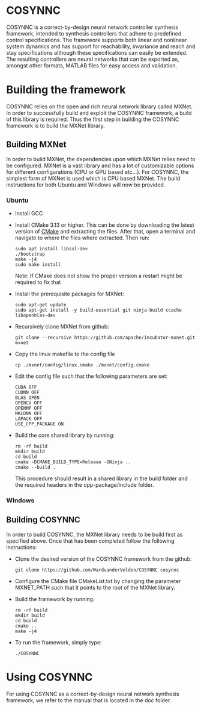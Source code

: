 # COSYNNC
COSYNNC is a correct-by-design neural network controller synthesis framework, intended to synthesis controllers that adhere to predefined control specifications. The framework supports both linear and nonlinear system dynamics and has support for reachability, invariance and reach and stay specifications although these specifications can easily be extended. The resulting controllers are neural networks that can be exported as, amongst other formats, MATLAB files for easy access and validation.

<h1> Building the framework </h1>
COSYNNC relies on the open and rich neural network library called MXNet. In order to successfully build and exploit the COSYNNC framework, a build of this library is required. Thus the first step in building the COSYNNC framework is to build the MXNet library.

<h2> Building MXNet </h2>
In order to build MXNet, the dependencies upon which MXNet relies need to be configured. MXNet is a vast library and has a lot of customizable options for different configurations (CPU or GPU based etc...). For COSYNNC, the simplest form of MXNet is used which is CPU based MXNet. The build instructions for both Ubuntu and Windows will now be provided.

<h3>Ubuntu</h3>

* Install GCC

* Install CMake 3.13 or higher. This can be done by downloading the latest version of [CMake](https://cmake.org) and extracting the files. After that, open a terminal and navigate to where the files where extracted. Then run:
	```console
	sudo apt install libssl-dev
	./bootstrap
	make -j4
	sudo make install
	```
	Note: If CMake does not show the proper version a restart might be required to fix that
* Install the prerequisite packages for MXNet:
	```console
	sudo apt-get update
	sudo apt-get install -y build-essential git ninja-build ccache libopenblas-dev 
	```
* Recursively clone MXNet from github:
	```console
	git clone --recursive https://github.com/apache/incubator-mxnet.git mxnet
	```

* Copy the linux makefile to the config file
	```console
	cp ./mxnet/config/linux.cmake ./mxnet/config.cmake
	```

* Edit the config file such that the following parameters are set:
	```console
	CUDA OFF
	CUDNN OFF
	BLAS OPEN
	OPENCV OFF
	OPENMP OFF
	MKLDNN OFF
	LAPACK OFF
	USE_CPP_PACKAGE ON
	```

* Build the core shared library by running:
	```console
	rm -rf build
	mkdir build
	cd build
	cmake -DCMAKE_BUILD_TYPE=Release -GNinja ..
	cmake --build .
	```

	This procedure should result in a shared library in the build folder and the required headers in the cpp-package/include folder.

<h3>Windows</h3>

<h2> Building COSYNNC </h2>
In order to build COSYNNC, the MXNet library needs to be build first as specified above. Once that has been completed follow the following instructions:

* Clone the desired version of the COSYNNC framework from the github:
	```console
	git clone https://github.com/WardvanderVelden/COSYNNC cosynnc
	```

* Configure the CMake file CMakeList.txt by changing the parameter MXNET_PATH such that it points to the root of the MXNet library.

* Build the framework by running:
	```console
	rm -rf build
	mkdir build
	cd build
	cmake ..
	make -j4
	```

* To run the framework, simply type:
	```console
	./COSYNNC
	```

<h1> Using COSYNNC </h1>
For using COSYNNC as a correct-by-design neural network synthesis framework, we refer to the manual that is located in the doc folder.
